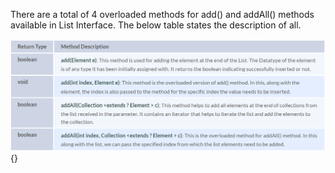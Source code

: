 There are a total of 4 overloaded methods for add() and addAll() methods
available in List Interface. The below table states the description of
all.

![](image15.png){}